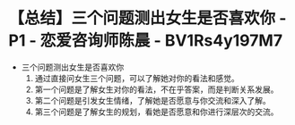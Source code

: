 # 【总结】三个问题测出女生是否喜欢你 - P1 - 恋爱咨询师陈晨 - BV1Rs4y197M7

-   三个问题测出女生是否喜欢你
    1.  通过直接问女生三个问题，可以了解她对你的看法和感觉。
    2.  第一个问题是了解女生对你的看法，不在乎答案，而是判断关系发展。
    3.  第二个问题是引发女生情绪，了解她是否愿意与你交流和深入了解。
    4.  第三个问题是了解女生的规划，看她是否愿意和你进行深层次的交流。